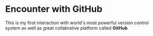 # Encounter with GitHub
This is my first interaction with world's most powerful version control system as well as great collabrative platform called <strong>GitHub</strong>
